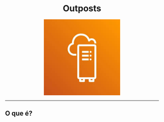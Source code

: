 <h1 align=center> Outposts </h1>

<div align=center>
    <img width=250px src="./../../assets/aws-services/infra/outposts.jpg" alt="Outposts">
</div>

---

## O que é? 

